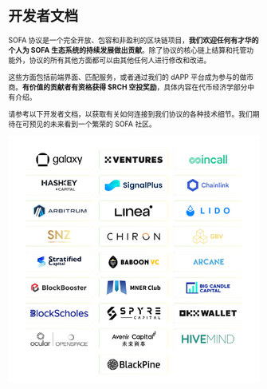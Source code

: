 
# 开发者文档

SOFA 协议是一个完全开放、包容和非盈利的区块链项目，**我们欢迎任何有才华的个人为 SOFA 生态系统的持续发展做出贡献**。除了协议的核心链上结算和托管功能外，协议的所有其他方面都可以由其他任何人进行修改和改进。

这些方面包括前端界面、匹配服务，或者通过我们的 dAPP 平台成为参与的做市商。**有价值的贡献者有资格获得 $RCH 空投奖励**，具体内容在代币经济学部分中有介绍。

请参考以下开发者文档，以获取有关如何连接到我们协议的各种技术细节。我们期待在可预见的未来看到一个繁荣的 SOFA 社区。

![](../../static/partners.jpg)
```
